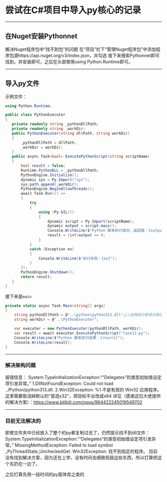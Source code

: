# 尝试在C#项目中导入py核心的记录

---

## 在Nuget安装Pythonnet
解决Nuget程序包中“找不到包”的问题
在“项目”栏下“管理Nuget程序包”中添加程序包源https://api.nuget.org/v3/index.json，并勾选
接下来搜索Pythonnet即可找到，并安装即可，之后在头部使用using Python.Runtime即可。

---

## 导入py文件
示例文件：
```Cs
using Python.Runtime;

public class PythonExecuter
{
   private readonly string _pythonDllPath;
   private readonly string _workDir;
   public PythonExecuter(string dllPath, string workDir)
   {
       _pythonDllPath = dllPath;
       _workDir = workDir;
   }
   public async Task<bool> ExecutePythonScript(string scriptName)
   {
       bool result = false;
       Runtime.PythonDLL = _pythonDllPath;
       PythonEngine.Initialize();
       dynamic sys = Py.Import("sys");
       sys.path.append(_workDir);
       PythonEngine.BeginAllowThreads();
       await Task.Run(() =>
       {
           try
           {
               using (Py.GIL())
               {
                   dynamic script = Py.Import(scriptName);
                   dynamic output = script.main();
                   Console.WriteLine($"Python 脚本执行成功，返回值：{output}");
                   result = (int)output == 0;
               }
           }
           catch (Exception ex)
           {
               Console.WriteLine($"执行失败：{ex}");
           }
       });
       PythonEngine.Shutdown();
       return result;
   }
}
```
接下来是`main`
```Cs
private static async Task Main(string[] args)
{
    string pythonDllPath = @"..\python\python313.dll";//这两部分是绝对路径
    string workDir = @"..\PythonExecuter";

    var executer = new PythonExecuter(pythonDllPath, workDir);
    var result = await executer.ExecutePythonScript("task13.py");
    Console.WriteLine($"Python 脚本执行结果：{result}");
    Console.WriteLine(result);
}
```

---

### 解决架构问题
报错信息：
System.TypeInitializationException:““Delegates”的类型初始值设定项引发异常。”
1.DllNotFoundException: Could not load ../Python/python313.dll.
2.Win32Exception: %1 不是有效的 Win32 应用程序。
这里需要取消掉默认的“首选x32”，把目标平台改成x64
详见（感谢这位大佬提供的解决方案）：https://www.bilibili.com/opus/964422245019549702

---

### 目前无法解决的
即使文件夹中已经放入了整个的py都复制过去了，仍然提示找不到dll文件：
System.TypeInitializationException:““Delegates”的类型初始值设定项引发异常。”
MissingMethodException: Failed to load symbol _PyThreadState_UncheckedGet.
Win32Exception: 找不到指定的程序。
目前没有找到解决方案，因为还在上学，没有时间去细致捣鼓这些东西，所以打算把这个先扔在一边了。

之后打算先用一段时间的py窗体库之类的
